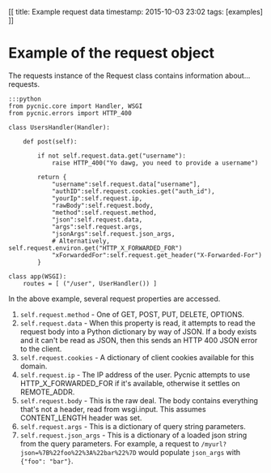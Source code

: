 [[
title: Example request data
timestamp: 2015-10-03 23:02
tags: [examples]
]]

# Example of the request object

The requests instance of the Request class contains information about... requests.

    :::python
    from pycnic.core import Handler, WSGI
    from pycnic.errors import HTTP_400

    class UsersHandler(Handler):

        def post(self):
             
            if not self.request.data.get("username"):
                raise HTTP_400("Yo dawg, you need to provide a username")

            return { 
                "username":self.request.data["username"],
                "authID":self.request.cookies.get("auth_id"),
                "yourIp":self.request.ip,
                "rawBody":self.request.body,
                "method":self.request.method,
                "json":self.request.data,
                "args":self.request.args,
                "jsonArgs":self.request.json_args,
                # Alternatively, self.request.environ.get("HTTP_X_FORWARDED_FOR")
                "xForwardedFor":self.request.get_header("X-Forwarded-For")
            }

    class app(WSGI):
        routes = [ ("/user", UserHandler()) ]

In the above example, several request properties are accessed. 

1. `self.request.method` - One of GET, POST, PUT, DELETE, OPTIONS.
2. `self.request.data` - When this property is read, it attempts to read the request body into a Python dictionary by way of JSON.
    If a body exists and it can't be read as JSON, then this sends an HTTP 400 JSON error to the client. 
3. `self.request.cookies` - A dictionary of client cookies available for this domain. 
4. `self.request.ip` - The IP address of the user. Pycnic attempts to use HTTP_X_FORWARDED_FOR if it's available, otherwise it settles 
    on REMOTE_ADDR.
5. `self.request.body` - This is the raw deal. The body contains everything that's not a header, read from wsgi.input. 
    This assumes CONTENT_LENGTH header was set. 
6. `self.request.args` - This is a dictionary of query string parameters. 
7. `self.request.json_args` - This is a dictionary of a loaded json string from the query parameters. 
    For example, a request to `/myurl?json=%7B%22foo%22%3A%22bar%22%7D` would populate `json_args` with `{"foo": "bar"}`. 
